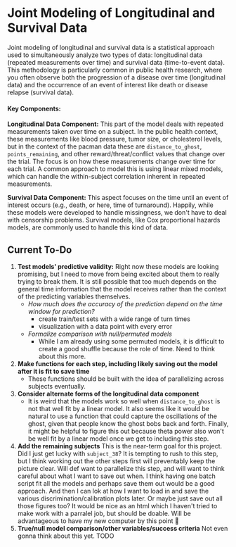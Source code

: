 # Joint Modeling of Longitudinal and Survival Data

Joint modeling of longitudinal and survival data is a statistical approach used to simultaneously analyze two types of data: longitudinal data (repeated measurements over time) and survival data (time-to-event data). This methodology is particularly common in public health research, where you often observe both the progression of a disease over time (longitudinal data) and the occurrence of an event of interest like death or disease relapse (survival data).

#### Key Components:
**Longitudinal Data Component:** This part of the model deals with repeated measurements taken over time on a subject. In the public health context, these measurements like blood pressure, tumor size, or cholesterol levels, but in the context of the pacman data these are `distance_to_ghost`, `points_remaining`, and other reward/threat/conflict values that change over the trial. The focus is on how these measurements change over time for each trial. A common approach to model this is using linear mixed models, which can handle the within-subject correlation inherent in repeated measurements.

**Survival Data Component:** This aspect focuses on the time until an event of interest occurs (e.g., death, or here, time of turnaround). Happily, while these models were developed to handle missingness, we don't have to deal with censorship problems. Survival models, like Cox proportional hazards models, are commonly used to handle this kind of data.


## Current To-Do

1. **Test models' predictive validity:** Right now these models are looking promising, but I need to move from being excited about them to really trying to break them. It is still possible that too much depends on the general time information that the model receives rather than the context of the predicting variables themselves. 
    * *How much does the accuracy of the prediction depend on the time window for prediction?*
        - create train/test sets with a wide range of turn times
        - visualization with a data point with every error
    * *Formalize comparison with null/permuted models*
        - While I am already using some permuted models, it is difficult to create a good shuffle because the role of time. Need to think about this more.
2. **Make functions for each step, including likely saving out the model after it is fit to save time**
    * These functions should be built with the idea of parallelizing across subjects eventually.
4. **Consider alternate forms of the longitudinal data component**
    * It is weird that the models work so well when `distance_to_ghost` is not that well fit by a linear model. It also seems like it would be natural to use a function that could capture the oscillations of the ghost, given that people know the ghost bobs back and forth. Finally, it might be helpful to figure this out because theta power also won't be well fit by a linear model once we get to including this step.
5. **Add the remaining subjects** This is the near-term goal for this project. Did I just get lucky with `subject_38`? It is tempting to rush to this step, but I think working out the other steps first will preventably keep the picture clear. Will def want to parallelize this step, and will want to think careful about what I want to save out when. I think having one batch script fit all the models and perhaps save them out would be a good approach. And then I can lok at how I want to load in and save the various discrimination/calibration plots later. Or maybe just save out all those figures too? It would be nice as an html which I haven't tried to make work with a parralel job, but should be doable. Will be advantageous to have my new computer by this point 😬
6. **True/null model comparison/other variables/success criteria** Not even gonna think about this yet. TODO
    


